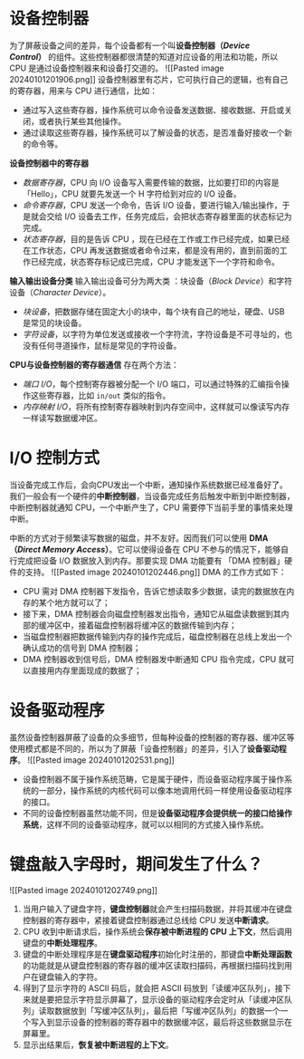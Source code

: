 # 设备控制器
为了屏蔽设备之间的差异，每个设备都有一个叫**设备控制器（_Device Control_）** 的组件。这些控制器都很清楚的知道对应设备的用法和功能，所以 CPU 是通过设备控制器来和设备打交道的。
![[Pasted image 20240101201906.png]]
设备控制器里有芯片，它可执行自己的逻辑，也有自己的寄存器，用来与 CPU 进行通信，比如：
- 通过写入这些寄存器，操作系统可以命令设备发送数据、接收数据、开启或关闭，或者执行某些其他操作。
- 通过读取这些寄存器，操作系统可以了解设备的状态，是否准备好接收一个新的命令等。

**设备控制器中的寄存器**
- _数据寄存器_，CPU 向 I/O 设备写入需要传输的数据，比如要打印的内容是「Hello」，CPU 就要先发送一个 H 字符给到对应的 I/O 设备。
- _命令寄存器_，CPU 发送一个命令，告诉 I/O 设备，要进行输入/输出操作，于是就会交给 I/O 设备去工作，任务完成后，会把状态寄存器里面的状态标记为完成。
- _状态寄存器_，目的是告诉 CPU ，现在已经在工作或工作已经完成，如果已经在工作状态，CPU 再发送数据或者命令过来，都是没有用的，直到前面的工作已经完成，状态寄存标记成已完成，CPU 才能发送下一个字符和命令。

**输入输出设备分类**
输入输出设备可分为两大类 ：块设备（_Block Device_）和字符设备（_Character Device_）。
- _块设备_，把数据存储在固定大小的块中，每个块有自己的地址，硬盘、USB 是常见的块设备。
- _字符设备_，以字符为单位发送或接收一个字符流，字符设备是不可寻址的，也没有任何寻道操作，鼠标是常见的字符设备。

**CPU与设备控制器的寄存器通信**
存在两个方法：
- _端口 I/O_，每个控制寄存器被分配一个 I/O 端口，可以通过特殊的汇编指令操作这些寄存器，比如 `in/out` 类似的指令。
- _内存映射 I/O_，将所有控制寄存器映射到内存空间中，这样就可以像读写内存一样读写数据缓冲区。

# I/O 控制方式
当设备完成工作后，会向CPU发出一个中断，通知操作系统数据已经准备好了。我们一般会有一个硬件的**中断控制器**，当设备完成任务后触发中断到中断控制器，中断控制器就通知 CPU，一个中断产生了，CPU 需要停下当前手里的事情来处理中断。

中断的方式对于频繁读写数据的磁盘，并不友好。因而我们可以使用 **DMA（_Direct Memory Access_）**。它可以使得设备在 CPU 不参与的情况下，能够自行完成把设备 I/O 数据放入到内存。那要实现 DMA 功能要有 「DMA 控制器」硬件的支持。
![[Pasted image 20240101202446.png]]
DMA 的工作方式如下：
- CPU 需对 DMA 控制器下发指令，告诉它想读取多少数据，读完的数据放在内存的某个地方就可以了；
- 接下来，DMA 控制器会向磁盘控制器发出指令，通知它从磁盘读数据到其内部的缓冲区中，接着磁盘控制器将缓冲区的数据传输到内存；
- 当磁盘控制器把数据传输到内存的操作完成后，磁盘控制器在总线上发出一个确认成功的信号到 DMA 控制器；
- DMA 控制器收到信号后，DMA 控制器发中断通知 CPU 指令完成，CPU 就可以直接用内存里面现成的数据了；

# 设备驱动程序
虽然设备控制器屏蔽了设备的众多细节，但每种设备的控制器的寄存器、缓冲区等使用模式都是不同的，所以为了屏蔽「设备控制器」的差异，引入了**设备驱动程序**。
![[Pasted image 20240101202531.png]]
- 设备控制器不属于操作系统范畴，它是属于硬件，而设备驱动程序属于操作系统的一部分，操作系统的内核代码可以像本地调用代码一样使用设备驱动程序的接口。
- 不同的设备控制器虽然功能不同，但是**设备驱动程序会提供统一的接口给操作系统**，这样不同的设备驱动程序，就可以以相同的方式接入操作系统。

# 键盘敲入字母时，期间发生了什么？
![[Pasted image 20240101202749.png]]
1. 当用户输入了键盘字符，**键盘控制器**就会产生扫描码数据，并将其缓冲在键盘控制器的寄存器中，紧接着键盘控制器通过总线给 CPU 发送**中断请求**。
2. CPU 收到中断请求后，操作系统会**保存被中断进程的 CPU 上下文**，然后调用键盘的**中断处理程序**。
3. 键盘的中断处理程序是在**键盘驱动程序**初始化时注册的，那键盘**中断处理函数**的功能就是从键盘控制器的寄存器的缓冲区读取扫描码，再根据扫描码找到用户在键盘输入的字符。
4. 得到了显示字符的 ASCII 码后，就会把 ASCII 码放到「读缓冲区队列」，接下来就是要把显示字符显示屏幕了，显示设备的驱动程序会定时从「读缓冲区队列」读取数据放到「写缓冲区队列」，最后把「写缓冲区队列」的数据一个一个写入到显示设备的控制器的寄存器中的数据缓冲区，最后将这些数据显示在屏幕里。
5. 显示出结果后，**恢复被中断进程的上下文**。
